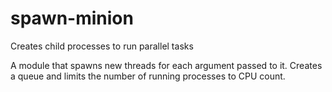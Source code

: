 spawn-minion
============

Creates child processes to run parallel tasks

A module that spawns new threads for each argument passed to it. Creates a queue and limits the number of running processes to CPU count.